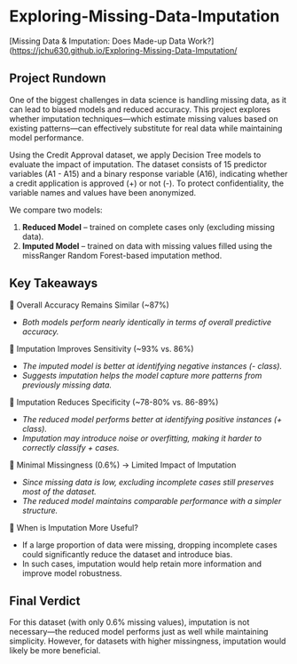 # Exploring-Missing-Data-Imputation
[Missing Data & Imputation: Does Made-up Data Work?](https://jchu630.github.io/Exploring-Missing-Data-Imputation/

## Project Rundown
One of the biggest challenges in data science is handling missing data, as it can lead to biased models and reduced accuracy. This project explores whether imputation techniques—which estimate missing values based on existing patterns—can effectively substitute for real data while maintaining model performance.

Using the Credit Approval dataset, we apply Decision Tree models to evaluate the impact of imputation. The dataset consists of 15 predictor variables (A1 - A15) and a binary response variable (A16), indicating whether a credit application is approved (+) or not (-). To protect confidentiality, the variable names and values have been anonymized.

We compare two models:

1. **Reduced Model** – trained on complete cases only (excluding missing data).
2. **Imputed Model** – trained on data with missing values filled using the missRanger Random Forest-based imputation method.


   
## Key Takeaways

🔹 Overall Accuracy Remains Similar (~87%)

- *Both models perform nearly identically in terms of overall predictive accuracy.*
  

🔹 Imputation Improves Sensitivity (~93% vs. 86%)

- *The imputed model is better at identifying negative instances (- class).*
- *Suggests imputation helps the model capture more patterns from previously missing data.*


🔹 Imputation Reduces Specificity (~78-80% vs. 86-89%)

- *The reduced model performs better at identifying positive instances (+ class).*
- *Imputation may introduce noise or overfitting, making it harder to correctly classify + cases.*


🔹 Minimal Missingness (0.6%) → Limited Impact of Imputation

- *Since missing data is low, excluding incomplete cases still preserves most of the dataset.*
- *The reduced model maintains comparable performance with a simpler structure.*


🔹 When is Imputation More Useful?

- If a large proportion of data were missing, dropping incomplete cases could significantly reduce the dataset and introduce bias.
- In such cases, imputation would help retain more information and improve model robustness.


## Final Verdict

For this dataset (with only 0.6% missing values), imputation is not necessary—the reduced model performs just as well while maintaining simplicity. However, for datasets with higher missingness, imputation would likely be more beneficial.
